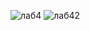 ![лаб4](https://user-images.githubusercontent.com/87744721/151493577-cff3cf32-240e-4670-bd59-8aec81aacdf0.JPG)
![лаб42](https://user-images.githubusercontent.com/87744721/151493582-130f2d24-d65b-41fe-a341-0b3625dcaa09.JPG)
